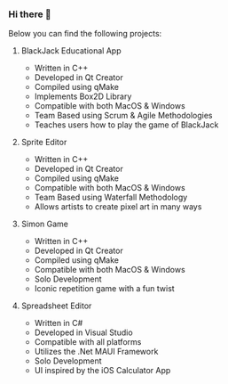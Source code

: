 ### Hi there 👋
Below you can find the following projects:

1. BlackJack Educational App
    - Written in C++
    - Developed in Qt Creator
    - Compiled using qMake
    - Implements Box2D Library
    - Compatible with both MacOS & Windows
    - Team Based using Scrum & Agile Methodologies
    - Teaches users how to play the game of BlackJack

2. Sprite Editor
    - Written in C++
    - Developed in Qt Creator
    - Compiled using qMake
    - Compatible with both MacOS & Windows
    - Team Based using Waterfall Methodology
    - Allows artists to create pixel art in many ways
  
3. Simon Game
    - Written in C++
    - Developed in Qt Creator
    - Compiled using qMake
    - Compatible with both MacOS & Windows
    - Solo Development
    - Iconic repetition game with a fun twist

4. Spreadsheet Editor
    - Written in C#
    - Developed in Visual Studio
    - Compatible with all platforms
    - Utilizes the .Net MAUI Framework
    - Solo Development
    - UI inspired by the iOS Calculator App

<!--
**landonwest815/landonwest815** is a ✨ _special_ ✨ repository because its `README.md` (this file) appears on your GitHub profile.

Here are some ideas to get you started:

- 🔭 I’m currently working on ...
- 🌱 I’m currently learning ...
- 👯 I’m looking to collaborate on ...
- 🤔 I’m looking for help with ...
- 💬 Ask me about ...
- 📫 How to reach me: ...
- 😄 Pronouns: ...
- ⚡ Fun fact: ...
-->
